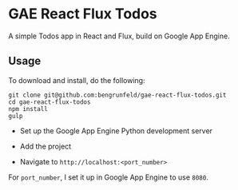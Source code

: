 # GAE React Flux Todos


A simple Todos app in React and Flux, build on Google App Engine.

## Usage

To download and install, do the following:

    git clone git@github.com:bengrunfeld/gae-react-flux-todos.git
    cd gae-react-flux-todos
    npm install
    gulp

* Set up the Google App Engine Python development server

* Add the project

* Navigate to `http://localhost:<port_number>`

For `port_number`, I set it up in Google App Engine to use `8080`.
